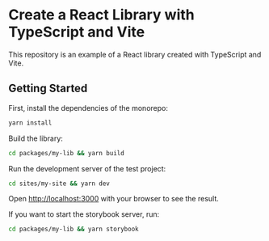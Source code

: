 # Create a React Library with TypeScript and Vite

This repository is an example of a React library created with TypeScript and Vite.

## Getting Started

First, install the dependencies of the monorepo:

```bash
yarn install
```

Build the library:

```bash
cd packages/my-lib && yarn build
```

Run the development server of the test project:

```bash
cd sites/my-site && yarn dev
```

Open [http://localhost:3000](http://localhost:3000) with your browser to see the result.

If you want to start the storybook server, run:

```bash
cd packages/my-lib && yarn storybook
```
